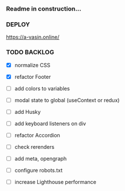 ### Readme in construction...

### DEPLOY
https://a-vasin.online/

### TODO BACKLOG
- [x] normalize CSS
- [x] refactor Footer
- [ ] add colors to variables
- [ ] modal state to global (useContext or redux)
- [ ] add Husky
- [ ] add keyboard listeners on div
- [ ] refactor Accordion
- [ ] check rerenders
- [ ] add meta, opengraph
- [ ] configure robots.txt
- [ ] increase Lighthouse performance


